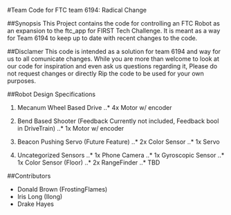 #Team Code for FTC team 6194: Radical Change

##Synopsis
This Project contains the code for controlling an FTC Robot as an expansion to the ftc_app for FIRST Tech Challenge. It is meant as a way for Team 6194 to keep up to date with recent changes to the code.

##Disclamer
This code is intended as a solution for team 6194 and way for us to all comunicate changes. While you are more than welcome to look at our code for inspiration and even ask us questions regarding it, Please do not request changes or directly Rip the code to be used for your own purposes.

##Robot Design Specifications
1. Mecanum Wheel Based Drive
..* 4x Motor w/ encoder 

2. Bend Based Shooter (Feedback Currently not included, Feedback bool in DriveTrain)
..* 1x Motor w/ encoder

3. Beacon Pushing Servo (Future Feature)
..* 2x Color Sensor
..* 1x Servo

4. Uncategorized Sensors
..* 1x Phone Camera
..* 1x Gyroscopic Sensor
..* 1x Color Sensor (Floor)
..* 2x RangeFinder
..* TBD

##Contributors
+ Donald Brown (FrostingFlames)
+ Iris Long (Ilong)
+ Drake Hayes
